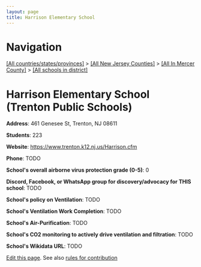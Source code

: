 ```yaml
---
layout: page
title: Harrison Elementary School
---
```

# Navigation

[[All countries/states/provinces]](../../../..) > [[All New Jersey Counties]](../../..) > [[All In Mercer County]](../..) > [[All schools in district]](..)

# Harrison Elementary School (Trenton Public Schools)

**Address**: 461 Genesee St, Trenton, NJ 08611

**Students**: 223

**Website**: <https://www.trenton.k12.nj.us/Harrison.cfm>

**Phone**: TODO

**School's overall airborne virus protection grade (0-5)**: 0

**Discord, Facebook, or WhatsApp group for discovery/advocacy for THIS school**: TODO

**School's policy on Ventilation**: TODO

**School's Ventilation Work Completion**: TODO

**School's Air-Purification**: TODO

**School's CO2 monitoring to actively drive ventilation and filtration**: TODO

**School's Wikidata URL**: TODO


[Edit this page](https://github.com/ventilate-schools/NJ/edit/main/./Mercer/Trenton_Public_Schools/Harrison_Elementary_School.md). See also [rules for contribution](../../../contribution-rules/)